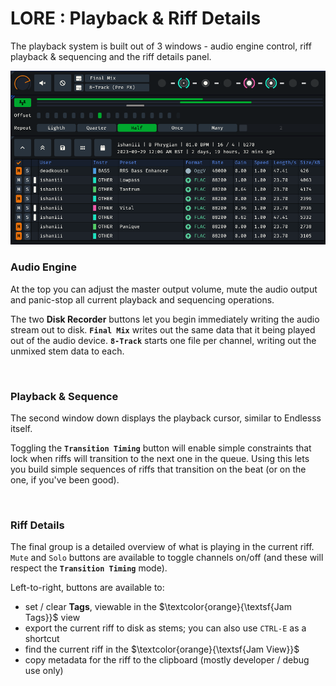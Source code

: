 # LORE : Playback & Riff Details

The playback system is built out of 3 windows - audio engine control, riff playback & sequencing and the riff details panel.

![populated UI](/doc/lore-081/window-playback.png)

### Audio Engine

At the top you can adjust the master output volume, mute the audio output and panic-stop all current playback and sequencing operations. 

The two **Disk Recorder** buttons let you begin immediately writing the audio stream out to disk. **`Final Mix`** writes out the same data that it being played out of the audio device. **`8-Track`** starts one file per channel, writing out the unmixed stem data to each. 

<br>

### Playback & Sequence

The second window down displays the playback cursor, similar to Endlesss itself.

Toggling the **`Transition Timing`** button will enable simple constraints that lock when riffs will transition to the next one in the queue. Using this lets you build simple sequences of riffs that transition on the beat (or on the one, if you've been good). 

<br>

### Riff Details

The final group is a detailed overview of what is playing in the current riff. `Mute` and `Solo` buttons are available to toggle channels on/off (and these will respect the **`Transition Timing`** mode).

Left-to-right, buttons are available to:

* set / clear **Tags**, viewable in the $\textcolor{orange}{\textsf{Jam Tags}}$ view
* export the current riff to disk as stems; you can also use `CTRL-E` as a shortcut
* find the current riff in the $\textcolor{orange}{\textsf{Jam View}}$
* copy metadata for the riff to the clipboard (mostly developer / debug use only)

